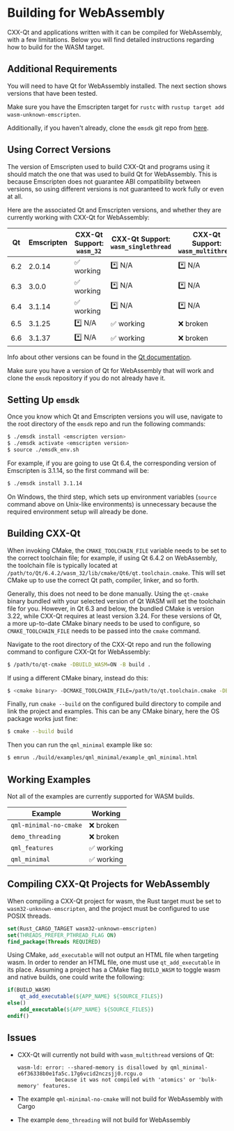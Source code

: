 <!--
SPDX-FileCopyrightText: 2024 Klarälvdalens Datakonsult AB, a KDAB Group company <info@kdab.com>
SPDX-FileContributor: Matt Aber <matt.aber@kdab.com>

SPDX-License-Identifier: MIT OR Apache-2.0
-->

# Building for WebAssembly

CXX-Qt and applications written with it can be compiled for WebAssembly, with a few limitations. Below you will find detailed instructions regarding how to build for the WASM target.

## Additional Requirements

You will need to have Qt for WebAssembly installed. The next section shows versions that have been tested.

Make sure you have the Emscripten target for `rustc` with `rustup target add wasm-unknown-emscripten`.

Additionally, if you haven't already, clone the `emsdk` git repo from [here](https://github.com/emscripten-core/emsdk).

## Using Correct Versions

The version of Emscripten used to build CXX-Qt and programs using it should match the one that was used to build Qt for WebAssembly. This is because Emscripten does not guarantee ABI compatibility between versions, so using different versions is not guaranteed to work fully or even at all.

Here are the associated Qt and Emscripten versions, and whether they are currently working with CXX-Qt for WebAssembly:

Qt|Emscripten|CXX-Qt Support: `wasm_32`|CXX-Qt Support: `wasm_singlethread`|CXX-Qt Support: `wasm_multithread`
-|-|-|-|-
6.2|2.0.14|✅ working|*️⃣ N/A|*️⃣ N/A
6.3|3.0.0|✅ working|*️⃣ N/A|*️⃣ N/A
6.4|3.1.14|✅ working|*️⃣ N/A|*️⃣ N/A
6.5|3.1.25|*️⃣ N/A|✅ working|❌ broken
6.6|3.1.37|*️⃣ N/A|✅ working|❌ broken

Info about other versions can be found in the [Qt documentation](https://doc.qt.io/qt-6/wasm.html).

Make sure you have a version of Qt for WebAssembly that will work and clone the `emsdk` repository if you do not already have it.

## Setting Up `emsdk`

Once you know which Qt and Emscripten versions you will use, navigate to the root directory of the `emsdk` repo and run the following commands:

```bash
$ ./emsdk install <emscripten version>
$ ./emsdk activate <emscripten version>
$ source ./emsdk_env.sh
```

For example, if you are going to use Qt 6.4, the corresponding version of Emscripten is 3.1.14, so the first command will be:

```bash
$ ./emsdk install 3.1.14
```

On Windows, the third step, which sets up environment variables (`source` command above on Unix-like environments) is unnecessary because the required environment setup will already be done.

## Building CXX-Qt

When invoking CMake, the `CMAKE_TOOLCHAIN_FILE` variable needs to be set to the correct toolchain file; for example, if using Qt 6.4.2 on WebAssembly, the toolchain file is typically located at `/path/to/Qt/6.4.2/wasm_32/lib/cmake/Qt6/qt.toolchain.cmake`. This will set CMake up to use the correct Qt path, compiler, linker, and so forth.

Generally, this does not need to be done manually. Using the `qt-cmake` binary bundled with your selected version of Qt WASM will set the toolchain file for you. However, in Qt 6.3 and below, the bundled CMake is version 3.22, while CXX-Qt requires at least version 3.24. For these versions of Qt, a more up-to-date CMake binary needs to be used to configure, so `CMAKE_TOOLCHAIN_FILE` needs to be passed into the `cmake` command.

Navigate to the root directory of the CXX-Qt repo and run the following command to configure CXX-Qt for WebAssembly:

```bash
$ /path/to/qt-cmake -DBUILD_WASM=ON -B build .
```

If using a different CMake binary, instead do this:

```bash
$ <cmake binary> -DCMAKE_TOOLCHAIN_FILE=/path/to/qt.toolchain.cmake -DBUILD_WASM=ON -B build .
```

Finally, run `cmake --build` on the configured build directory to compile and link the project and examples. This can be any CMake binary, here the OS package works just fine:

```bash
$ cmake --build build
```

Then you can run the `qml_minimal` example like so:

```bash
$ emrun ./build/examples/qml_minimal/example_qml_minimal.html
```

## Working Examples

Not all of the examples are currently supported for WASM builds.

Example|Working
-|-
`qml-minimal-no-cmake`|❌ broken
`demo_threading`|❌ broken
`qml_features`|✅ working
`qml_minimal`|✅ working

## Compiling CXX-Qt Projects for WebAssembly

When compiling a CXX-Qt project for wasm, the Rust target must be set to `wasm32-unknown-emscripten`, and the project must be configured to use POSIX threads.

```cmake
set(Rust_CARGO_TARGET wasm32-unknown-emscripten)
set(THREADS_PREFER_PTHREAD_FLAG ON)
find_package(Threads REQUIRED)
```

Using CMake, `add_executable` will not output an HTML file when targeting wasm. In order to render an HTML file, one must use `qt_add_executable` in its place. Assuming a project has a CMake flag `BUILD_WASM` to toggle wasm and native builds, one could write the following:

```cmake
if(BUILD_WASM)
    qt_add_executable(${APP_NAME} ${SOURCE_FILES})
else()
    add_executable(${APP_NAME} ${SOURCE_FILES})
endif()
```

## Issues

- CXX-Qt will currently not build with `wasm_multithread` versions of Qt:

    ```console
    wasm-ld: error: --shared-memory is disallowed by qml_minimal-e6f36338b0e1fa5c.17g6vcid2nczsjj0.rcgu.o 
                because it was not compiled with 'atomics' or 'bulk-memory' features.
    ```

- The example `qml-minimal-no-cmake` will not build for WebAssembly with Cargo
- The example `demo_threading` will not build for WebAssembly
